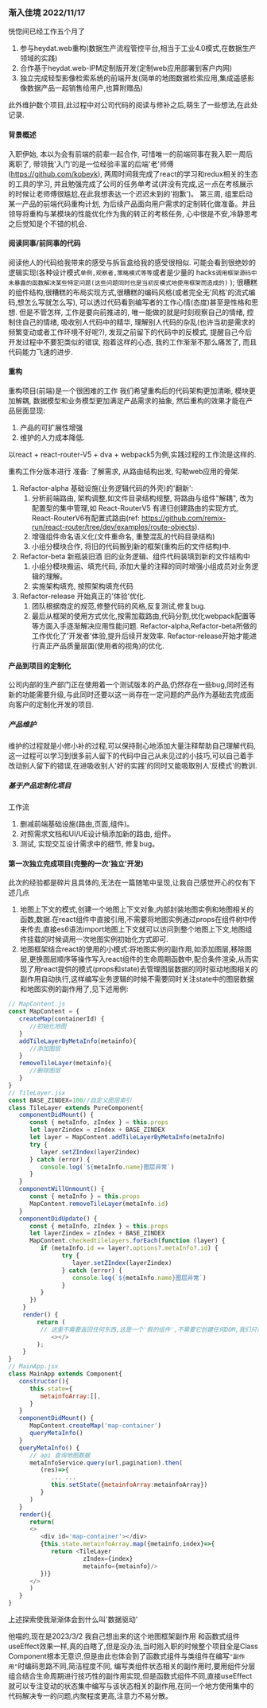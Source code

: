 ### 渐入佳境 2022/11/17

恍惚间已经工作五个月了
1. 参与heydat.web重构(数据生产流程管控平台,相当于工业4.0模式,在数据生产领域的实践)
2. 合作基于heydat.web-IPM定制版开发(定制web应用部署到客户内网)
3. 独立完成轻型影像检索系统的前端开发(简单的地图数据检索应用,集成遥感影像数据产品一起销售给用户,也算附赠品)

此外维护数个项目,此过程中对公司代码的阅读与修补之后,萌生了一些想法,在此处记录.
#### 背景概述
入职伊始, 本以为会有前端的前辈一起合作, 可惜唯一的前端同事在我入职一周后离职了, 带领我'入门'的是一位经验丰富的后端'老'师傅(https://github.com/kobeyk), 两周时间我完成了react的学习和redux相关的生态的工具的学习, 并且勉强完成了公司的任务单考试(并没有完成,这一点在考核展示的时候让老师傅很尴尬,在此我想表达一个迟迟未到的'抱歉')。
第三周, 组里启动某一产品的前端代码重构计划, 为后续产品面向用户需求的定制转化做准备。并且领导将重构与某模块的性能优化作为我的转正的考核任务, 心中很是不安,冷静思考之后觉知是个不错的机会.

#### 阅读同事/前同事的代码
阅读他人的代码给我带来的感受与拆盲盒给我的感受很相似. 可能会看到很绝妙的逻辑实现(各种设计模式`单例,观察者,策略模式等等`或者是少量的 hacks`调用框架源码中未暴露的函数解决某些特定问题(这些问题同时也是当初反模式地使用框架而造成的)` ); 很糟糕的组件结构,很糟糕的布局实现方式,很糟糕的编码风格(或者完全无'风格'的流式编码,想怎么写就怎么写), 可以透过代码看到编写者的工作心情(态度)甚至是性格和思想. 
但是不管怎样, 工作是要向前推进的, 唯一能做的就是时刻观察自己的情绪, 控制住自己的情绪, 吸收别人代码中的精华, 理解别人代码的杂乱(也许当初是需求的频繁变动或者工作环境不好呢?), 发现之前留下的代码中的反模式, 提醒自己今后开发过程中不要犯类似的错误, 抱着这样的心态, 我的工作渐渐不那么痛苦了, 而且代码能力飞速的进步.
#### 重构
重构项目(前端)是一个很困难的工作
我们希望重构后的代码架构更加清晰, 模块更加解耦, 数据模型和业务模型更加满足产品需求的抽象, 然后重构的效果才能在产品层面显现: 
1. 产品的可扩展性增强
2. 维护的人力成本降低.

以react + react-router-V5 + dva + webpack5为例,实践过程的工作流是这样的.

重构工作分版本进行
准备: 了解需求, 从路由结构出发, 勾勒web应用的骨架.
1. Refactor-alpha 基础设施(业务逻辑代码的外壳)的'翻新':
   1. 分析前端路由, 架构调整,如文件目录结构规整, 将路由与组件"解耦", 改为配置型的集中管理,如 React-RouterV5 有递归创建路由的实现方式, React-RouterV6有配置式路由(ref: https://github.com/remix-run/react-router/tree/dev/examples/route-objects).
   2. 增强组件命名语义化(文件重命名, 重整混乱的代码目录结构)
   3. 小组分模块合作, 将旧的代码搬到新的框架(重构后的文件结构)中.
2. Refactor-beta 新瓶装旧酒 旧的业务逻辑、组件代码装填到新的文件结构中
   1. 小组分模块搬运、填充代码, 添加大量的注释的同时增强小组成员对业务逻辑的理解。
   2. 实施架构填充, 按照架构填充代码
3. Refactor-release 开始真正的'体验'优化.
   1. 团队根据商定的规范,修整代码的风格,反复测试,修复bug.
   2. 最后从框架的使用方式优化,按需加载路由,代码分割,优化webpack配置等等方面入手逐渐解决应用性能问题.
Refactor-alpha,Refactor-beta所做的工作优化了'开发者'体验,提升后续开发效率.
Refactor-release开始才能进行真正产品质量层面(使用者的视角)的优化.
#### 产品到项目的定制化
公司内部的生产部门正在使用着一个测试版本的产品,仍然存在一些bug,同时还有新的功能需要升级,与此同时还要以这一尚存在一定问题的产品作为基础去完成面向客户的定制化开发的项目.
##### 产品维护
维护的过程就是小修小补的过程,可以保持耐心地添加大量注释帮助自己理解代码,这一过程可以学习到很多前人留下的代码中自己从未见过的小技巧,可以自己着手改动别人留下的错误,在进吸收别人'好的实践'的同时又能吸取别人'反模式'的教训.
##### 基于产品定制化项目
工作流
1. 删减前端基础设施(路由,页面,组件)。
2. 对照需求文档和UI/UE设计稿添加新的路由, 组件。
3. 测试, 实现交互设计需求中的细节, 修复bug。
#### 第一次独立完成项目(完整的一次'独立'开发)
此次的经验都是碎片且具体的,无法在一篇随笔中呈现,让我自己感觉开心的仅有下述几点
1. 地图上下文的模式,创建一个地图上下文对象,内部封装地图实例和地图相关的函数,数据.在react组件中直接引用,不需要将地图实例通过props在组件树中传来传去,直接es6语法import地图上下文就可以访问到整个地图上下文,地图组件挂载的时候调用一次地图实例初始化方式即可.
2. 地图框架结合react的使用的小模式:将地图实例的副作用,如添加图层,移除图层,更换图层顺序等操作写入react组件的生命周期函数中,配合条件渲染,从而实现了用react提供的模式(props和state)去管理图层数据的同时驱动地图相关的副作用自动执行,这样编写业务逻辑的时候不需要同时关注state中的图层数据和地图实例的副作用了,见下述用例:
```javascript
// MapContent.js
const MapContent = {
   createMap(containerId) {
      //初始化地图
   }
   addTileLayerByMetaInfo(metainfo){
      //添加图层
   }
   removeTileLayer(metainfo){
      //删除图层
   }
}
// TileLayer.jsx
const BASE_ZINDEX=100//自定义图层索引
class TileLayer extends PureComponent{
   componentDidMount() {
      const { metaInfo, zIndex } = this.props
      let layerZindex = zIndex + BASE_ZINDEX
      let layer = MapContent.addTileLayerByMetaInfo(metaInfo)
      try {
         layer.setZIndex(layerZindex)
      } catch (error) {
         console.log(`${metaInfo.name}图层异常`)
      }
   }
   componentWillUnmount() {
      const { metaInfo } = this.props
      MapContent.removeTileLayer(metaInfo.id)
   }
   componentDidUpdate() {
      const { metaInfo, zIndex } = this.props
      let layerZindex = zIndex + BASE_ZINDEX
      MapContent.checkedtilelayers.forEach(function (layer) {
         if (metaInfo.id == layer?.options?.metaInfo?.id) {
               try {
                  layer.setZIndex(layerZindex)
               } catch (error) {
                  console.log(`${metaInfo.name}图层异常`)
               }
         }
      })
    }
    render() {
        return (
         // 这里不需要返回任何东西,这是一个'假的组件',不需要它创建任何DOM,我们只需要它帮助执行副作用.
            <></>
        );
    }
}
// MainApp.jsx
class MainApp extends Component{
   constructor(){
      this.state={
         metainfoArray:[],
      }
   }
   componentDidMount() {
      MapContent.createMap('map-container')
      queryMetaInfo()
   }
   queryMetaInfo() {
      // api 查询地图数据
      metaInfoService.query(url,pagination).then(
         (res)=>{
            ... ...
            this.setState({metainfoArray:metainfoArray})
         }
      )
   }
   render(){
      return(
      <>
         <div id='map-container'></div>
         {this.state.metainfoArray.map({metainfo,index}=>{
            return <TileLayer
                     zIndex={index} 
                     metainfo={metainfo}/>
         })}
      </>
      )
   }
}
```
上述探索使我渐渐体会到什么叫'数据驱动'

他喵的,现在是2023/3/2 我自己想出来的这个地图框架副作用 和函数式组件useEffect效果一样,真的白瞎了,但是没办法,当时刚入职的时候整个项目全是Class Component根本无意识,但是由此也体会到了函数式组件与类组件在编写``"副作用"``时编码思路不同,简洁程度不同, 编写类组件状态相关的副作用时,要用组件分层组合结合生命周期进行技巧性的副作用实现,但是函数式组件不同,直接useEffect就可以专注变动的状态集中编写与该状态相关的副作用,在同一个地方使用集中的代码解决专一的问题,内聚程度更高,注意力不易分散。